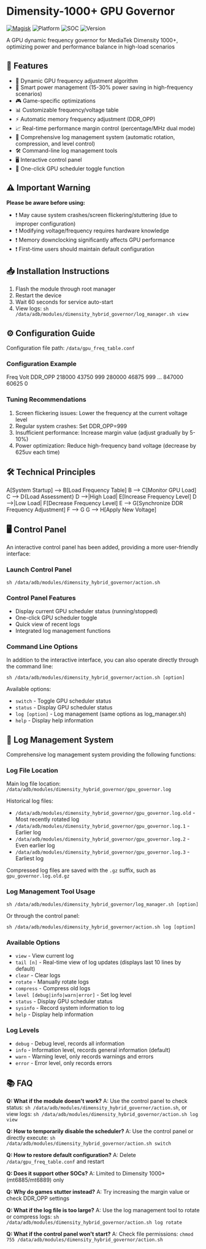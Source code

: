
# Dimensity-1000+ GPU Governor

[![Magisk](https://img.shields.io/badge/Magisk-20.4%2B-brightgreen)](https://github.com/topjohnwu/Magisk)
![Platform](https://img.shields.io/badge/Platform-Android%2010.0%2B-blue)
![SOC](https://img.shields.io/badge/SOC-MediaTek_Dimensity_1000%2B-red)
![Version](https://img.shields.io/badge/Version-1.4.7-orange)

A GPU dynamic frequency governor for MediaTek Dimensity 1000+, optimizing power and performance balance in high-load scenarios

## 📌 Features
- 🚀 Dynamic GPU frequency adjustment algorithm
- 🔋 Smart power management (15-30% power saving in high-frequency scenarios)
- 🎮 Game-specific optimizations
- 📊 Customizable frequency/voltage table
- ⚡ Automatic memory frequency adjustment (DDR_OPP)
- 📈 Real-time performance margin control (percentage/MHz dual mode)
- 📝 Comprehensive log management system (automatic rotation, compression, and level control)
- 🛠️ Command-line log management tools
- 🖥️ Interactive control panel
- 🔄 One-click GPU scheduler toggle function

## ⚠️ Important Warning
**Please be aware before using:**
- ❗ May cause system crashes/screen flickering/stuttering (due to improper configuration)
- ❗ Modifying voltage/frequency requires hardware knowledge
- ❗ Memory downclocking significantly affects GPU performance
- ❗ First-time users should maintain default configuration

## 📥 Installation Instructions
1. Flash the module through root manager
2. Restart the device
3. Wait 60 seconds for service auto-start
4. View logs: `sh /data/adb/modules/dimensity_hybrid_governor/log_manager.sh view`

## ⚙️ Configuration Guide
Configuration file path: `/data/gpu_freq_table.conf`

### Configuration Example
Freq Volt DDR_OPP
218000 43750 999
280000 46875 999
...
847000 60625 0

### Tuning Recommendations
1. Screen flickering issues: Lower the frequency at the current voltage level
2. Regular system crashes: Set DDR_OPP=999
3. Insufficient performance: Increase margin value (adjust gradually by 5-10%)
4. Power optimization: Reduce high-frequency band voltage (decrease by 625uv each time)

## 🛠️ Technical Principles
A[System Startup] --> B[Load Frequency Table]
B --> C[Monitor GPU Load]
C --> D{Load Assessment}
D -->|High Load| E[Increase Frequency Level]
D -->|Low Load| F[Decrease Frequency Level]
E --> G[Synchronize DDR Frequency Adjustment]
F --> G
G --> H[Apply New Voltage]

## 🖥️ Control Panel
An interactive control panel has been added, providing a more user-friendly interface:

### Launch Control Panel
```
sh /data/adb/modules/dimensity_hybrid_governor/action.sh
```

### Control Panel Features
- Display current GPU scheduler status (running/stopped)
- One-click GPU scheduler toggle
- Quick view of recent logs
- Integrated log management functions

### Command Line Options
In addition to the interactive interface, you can also operate directly through the command line:
```
sh /data/adb/modules/dimensity_hybrid_governor/action.sh [option]
```

Available options:
- `switch` - Toggle GPU scheduler status
- `status` - Display GPU scheduler status
- `log [option]` - Log management (same options as log_manager.sh)
- `help` - Display help information

## 📝 Log Management System
Comprehensive log management system providing the following functions:

### Log File Location
Main log file location: `/data/adb/modules/dimensity_hybrid_governor/gpu_governor.log`

Historical log files:
- `/data/adb/modules/dimensity_hybrid_governor/gpu_governor.log.old` - Most recently rotated log
- `/data/adb/modules/dimensity_hybrid_governor/gpu_governor.log.1` - Earlier log
- `/data/adb/modules/dimensity_hybrid_governor/gpu_governor.log.2` - Even earlier log
- `/data/adb/modules/dimensity_hybrid_governor/gpu_governor.log.3` - Earliest log

Compressed log files are saved with the `.gz` suffix, such as `gpu_governor.log.old.gz`

### Log Management Tool Usage
```
sh /data/adb/modules/dimensity_hybrid_governor/log_manager.sh [option]
```
Or through the control panel:
```
sh /data/adb/modules/dimensity_hybrid_governor/action.sh log [option]
```

### Available Options
- `view` - View current log
- `tail [n]` - Real-time view of log updates (displays last 10 lines by default)
- `clear` - Clear logs
- `rotate` - Manually rotate logs
- `compress` - Compress old logs
- `level [debug|info|warn|error]` - Set log level
- `status` - Display GPU scheduler status
- `sysinfo` - Record system information to log
- `help` - Display help information

### Log Levels
- `debug` - Debug level, records all information
- `info` - Information level, records general information (default)
- `warn` - Warning level, only records warnings and errors
- `error` - Error level, only records errors

## 📚 FAQ
**Q: What if the module doesn't work?**
A: Use the control panel to check status: `sh /data/adb/modules/dimensity_hybrid_governor/action.sh`, or view logs: `sh /data/adb/modules/dimensity_hybrid_governor/action.sh log view`

**Q: How to temporarily disable the scheduler?**
A: Use the control panel or directly execute: `sh /data/adb/modules/dimensity_hybrid_governor/action.sh switch`

**Q: How to restore default configuration?**
A: Delete `/data/gpu_freq_table.conf` and restart

**Q: Does it support other SOCs?**
A: Limited to Dimensity 1000+ (mt6885/mt6889) only

**Q: Why do games stutter instead?**
A: Try increasing the margin value or check DDR_OPP settings

**Q: What if the log file is too large?**
A: Use the log management tool to rotate or compress logs: `sh /data/adb/modules/dimensity_hybrid_governor/action.sh log rotate`

**Q: What if the control panel won't start?**
A: Check file permissions: `chmod 755 /data/adb/modules/dimensity_hybrid_governor/action.sh`
